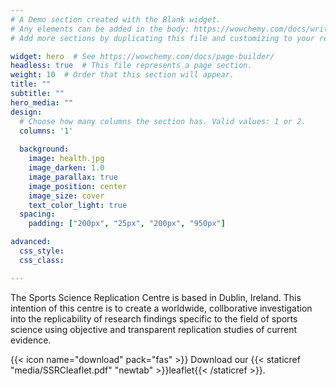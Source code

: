 ```yaml
---
# A Demo section created with the Blank widget.
# Any elements can be added in the body: https://wowchemy.com/docs/writing-markdown-latex/
# Add more sections by duplicating this file and customizing to your requirements.

widget: hero  # See https://wowchemy.com/docs/page-builder/
headless: true  # This file represents a page section.
weight: 10  # Order that this section will appear.
title: ""
subtitle: ""
hero_media: ""
design:
  # Choose how many columns the section has. Valid values: 1 or 2.
  columns: '1'
  
  background:
    image: health.jpg
    image_darken: 1.0
    image_parallax: true
    image_position: center
    image_size: cover
    text_color_light: true
  spacing:
    padding: ["200px", "25px", "200px", "950px"]

advanced:
  css_style:
  css_class:

---
```


The Sports Science Replication Centre is based in Dublin, Ireland. This intention of this centre is to create a worldwide, collborative investigation into the replicability of research findings specific to the field of sports science using objective and transparent replication studies of current evidence.

{{< icon name="download" pack="fas" >}} Download our {{< staticref "media/SSRCleaflet.pdf" "newtab" >}}leaflet{{< /staticref >}}.
